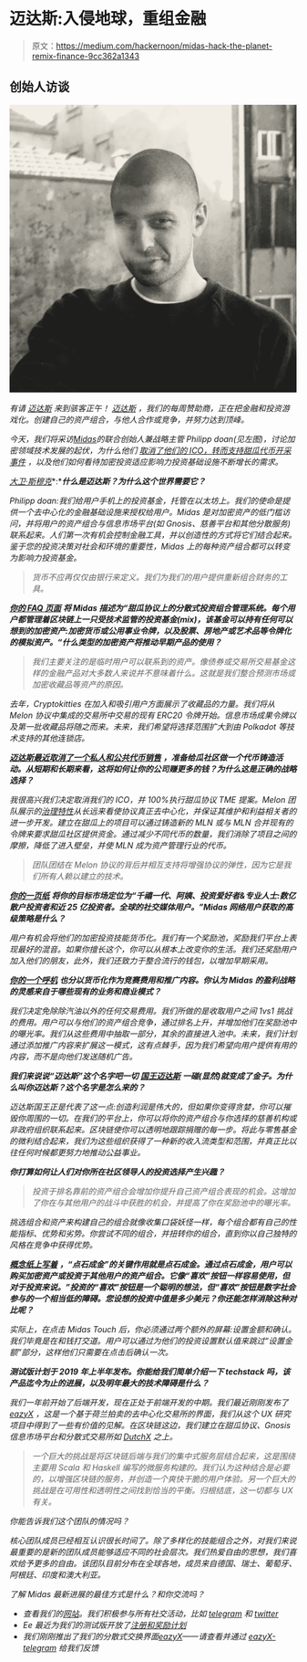 # 迈达斯:入侵地球，重组金融

> 原文：<https://medium.com/hackernoon/midas-hack-the-planet-remix-finance-9cc362a1343>

## 创始人访谈

![](img/a361668c906cc46f375ad0b42f5ed90c.png)

*有请* [*迈达斯*](http://bit.ly/2uvyWyH) *来到骇客正午！* [*迈达斯*](http://bit.ly/2uvyWyH) *，我们的每周赞助商，正在把金融和投资游戏化。创建自己的资产组合，与他人合作或竞争，并努力达到顶峰。*

*今天，我们将采访*[*Midas*](http://bit.ly/2uvyWyH)*的联合创始人兼战略主管 Philipp doan(见左图)，讨论加密领域技术发展的起伏，为什么他们* [*取消了他们的 ICO，转而支持甜瓜代币开采事件*](https://bit.ly/2Ldyrng) *，以及他们如何看待加密投资适应影响力投资基础设施不断增长的需求。*

[*大卫·斯穆克*](https://medium.com/u/7f91547ce9c9?source=post_page-----9cc362a1343--------------------------------)*:****什么是迈达斯？为什么这个世界需要它？***

*Philipp doan:我们给用户手机上的投资基金，托管在以太坊上。我们的使命是提供一个去中心化的金融基础设施来授权给用户。Midas 是对加密资产的低门槛访问，并将用户的资产组合与信息市场平台(如 Gnosis、慈善平台和其他分散服务)联系起来。人们第一次有机会控制金融工具，并以创造性的方式将它们结合起来。鉴于您的投资决策对社会和环境的重要性，Midas 上的每种资产组合都可以转变为影响力投资基金。*

> *货币不应再仅仅由银行来定义。我们为我们的用户提供重新组合财务的工具。*

*[**你的 FAQ 页面**](https://midas.social/) **将 Midas 描述为“甜瓜协议上的分散式投资组合管理系统。每个用户都管理着区块链上一只受技术监管的投资基金(mix)，该基金可以持有任何可以想到的加密资产:加密货币或公用事业令牌，以及股票、房地产或艺术品等令牌化的模拟资产。“什么类型的加密资产将推动早期产品的使用？***

> *我们主要关注的是临时用户可以联系到的资产。像债券或交易所交易基金这样的金融产品对大多数人来说并不意味着什么。这就是我们整合预测市场或加密收藏品等资产的原因。*

*去年，Cryptokitties 在加入和吸引用户方面展示了收藏品的力量。我们将从 Melon 协议中集成的交易所中交易的现有 ERC20 令牌开始。信息市场成果令牌以及第一批收藏品将随之而来。未来，我们希望将选择范围扩大到由 Polkadot 等技术支持的其他连锁店。*

*[**迈达斯最近取消了一个私人和公共代币销售**](/midas-app/bye-bye-ico-hello-melonomics-f325e9b99709) **，准备给瓜社区做一个代币铸造活动。从短期和长期来看，这将如何让你的公司赚更多的钱？为什么这是正确的战略选择？***

*我很高兴我们决定取消我们的 ICO，并 100%执行甜瓜协议 TME 提案。Melon 团队展示的[治理特性](/melonport-blog/melonomics-part-1-aligning-interests-through-token-unification-d0b98a02de46)从长远来看使协议真正去中心化，并保证其维护和利益相关者的进一步开发。建立在甜瓜上的项目可以通过铸造新的 MLN 或与 MLN 合并现有的令牌来要求甜瓜社区提供资金。通过减少不同代币的数量，我们消除了项目之间的摩擦，降低了进入壁垒，并使 MLN 成为资产管理行业的代币。*

> *团队团结在 Melon 协议的背后并相互支持将增强协议的弹性，因为它是我们所有人赖以建立的技术。*

*[**你的一页纸**](https://midas.social/wp-content/uploads/2018/04/Midas_OnePager_EN.pdf) **将你的目标市场定位为“千禧一代、阿姨、投资爱好者&专业人士:数亿散户投资者和近 25 亿投资者。全球的社交媒体用户。”Midas 网络用户获取的高级策略是什么？***

*用户有机会将他们的加密投资技能货币化。我们有一个奖励池，奖励我们平台上表现最好的混音。如果你擅长这个，你可以从根本上改变你的生活。我们还奖励用户加入他们的朋友，此外，我们还致力于整合流行的钱包，以增加早期采用。*

*[**你的一个呼机**](https://docs.google.com/document/d/1EebsSQlub1v5n4SWeygi7wAhxueM26pZl7I96CgjMLw/edit) **也分以货币化作为竞赛费用和推广内容。你认为 Midas 的盈利战略的灵感来自于哪些现有的业务和商业模式？***

*我们决定免除除汽油以外的任何交易费用。我们所做的是收取用户之间 1vs1 挑战的费用。用户可以与他们的资产组合竞争，通过排名上升，并增加他们在奖励池中的曝光率。我们从这些费用中抽取一部分，其余的直接进入池中。未来，我们计划通过添加推广内容来扩展这一模式，这有点棘手，因为我们希望向用户提供有用的内容，而不是向他们发送随机广告。*

***我们来说说“迈达斯”这个名字吧一切** [**国王迈达斯**](https://en.wikipedia.org/wiki/Midas) **一碰(显然)就变成了金子。为什么叫你迈达斯？这个名字是怎么来的？***

*迈达斯国王正是代表了这一点:创造利润是伟大的，但如果你变得贪婪，你可以摧毁你周围的一切。在我们的平台上，你可以将你的资产组合与你选择的慈善机构或非政府组织联系起来。区块链使你可以透明地跟踪捐赠的每一步。将此与零售基金的微利结合起来，我们为这些组织获得了一种新的收入流类型和范围，并真正比以往任何时候都更努力地推动公益事业。*

***你打算如何让人们对你所在社区领导人的投资选择产生兴趣？***

> *投资于排名靠前的资产组合会增加你提升自己资产组合表现的机会。这增加了你在与其他用户的战斗中获胜的机会，并提高了你在奖励池中的曝光率。*

*挑选组合和资产来构建自己的组合就像收集口袋妖怪一样，每个组合都有自己的性能指标、优势和劣势。你尝试不同的组合，并扭转你的组合，直到你以自己独特的风格在竞争中获得优势。*

*[**概念纸上写着**](https://midas.social/wp-content/uploads/2018/04/Midas_ConceptPaper_EN.pdf) **，“点石成金”的关键作用就是点石成金。通过点石成金，用户可以购买加密资产或投资于其他用户的资产组合。它像“喜欢”按钮一样容易使用，但对于投资来说。”投资的“喜欢”按钮是一个聪明的想法，但“喜欢”按钮是数字社会参与的一个相当低的障碍。您设想的投资中值是多少美元？你还能怎样消除这种对比呢？***

*实际上，在点击 Midas Touch 后，你必须通过两个额外的屏幕:设置金额和确认。我们毕竟是在和钱打交道。用户可以通过为他们的投资设置默认值来跳过“设置金额”部分，这样他们只需要在点击后确认一次。*

***测试版计划于 2019 年上半年发布。你能给我们简单介绍一下 techstack 吗，该产品迄今为止的进展，以及明年最大的技术障碍是什么？***

*我们一年前开始了后端开发，现在正处于前端开发的中期。我们最近刚刚发布了 [eazyX](https://bit.ly/2OFIyiH) ，这是一个基于荷兰拍卖的去中心化交易所的界面，我们从这个 UX 研究项目中得到了一些有价值的见解。在区块链这边，我们建立在甜瓜协议、Gnosis 信息市场平台和分散式交易所如 [DutchX](https://blog.gnosis.pm/introducing-the-gnosis-dutch-exchange-53bd3d51f9b2) 之上。*

> *一个巨大的挑战是将区块链后端与我们的集中式服务层结合起来，这是围绕主要用 Scala 和 Haskell 编写的微服务构建的。我们认为这种结合是必要的，以增强区块链的服务，并创造一个爽快干脆的用户体验。另一个巨大的挑战是在可用性和透明性之间找到恰当的平衡。归根结底，这一切都与 UX 有关。*

*你能告诉我们这个团队的情况吗？*

*核心团队成员已经相互认识很长时间了。除了多样化的技能组合之外，对我们来说最重要的是新的团队成员能够适应不同的社会层次。我们热爱自由的思想，我们喜欢给予更多的自由。该团队目前分布在全球各地，成员来自德国、瑞士、葡萄牙、阿根廷、印度和澳大利亚。*

*了解 Midas 最新进展的最佳方式是什么？和你交流吗？*

*   *查看我们的[网站](http://bit.ly/2Aqh9OI)。我们积极参与所有社交活动，比如 [telegram](https://t.me/MidasApp) 和 [twitter](https://twitter.com/midas_app)*
*   *Ee 最近为我们的测试版开放了[注册和奖励计划](http://bit.ly/2uvyWyH)*
*   *我们刚刚推出了我们的分散式交换界面[eazyX](https://bit.ly/2OFIyiH)——请查看并通过 [eazyX-telegram](https://bit.ly/2vddsqV) 给我们反馈*